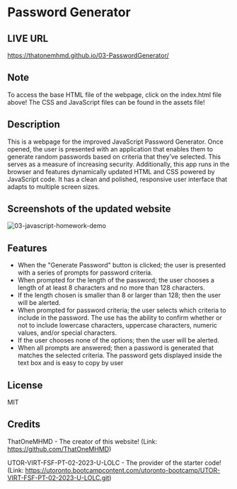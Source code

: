 # Password Generator

## LIVE URL

https://thatonemhmd.github.io/03-PasswordGenerator/

## Note 

To access the base HTML file of the webpage, click on the index.html file above! The CSS and JavaScript files can be found in the assets file!

## Description

This is a webpage for the improved JavaScript Password Generator. Once opened, the user is presented with an application that enables them to generate random passwords based on criteria that they’ve selected. This serves as a measure of increasing security. Additionally, this app runs in the browser and features dynamically updated HTML and CSS powered by JavaScript code. It has a clean and polished, responsive user interface that adapts to multiple screen sizes.

## Screenshots of the updated website

![03-javascript-homework-demo](https://user-images.githubusercontent.com/126360257/226629203-c195fa4a-f188-452b-9f21-3de7ad46d479.png)


## Features

- When the "Generate Password" button is clicked; the user is presented with a series of prompts for password criteria.
- When prompted for the length of the password; the user chooses a length of at least 8 characters and no more than 128 characters. 
- If the length chosen is smaller than 8 or larger than 128; then the user will be alerted.
- When prompted for password criteria; the user selects which criteria to include in the password. The use has the ability to confirm whether or not to include lowercase characters, uppercase characters, numeric values, and/or special characters. 
- If the user chooses none of the options; then the user will be alerted.
- When all prompts are answered; then a password is generated that matches the selected criteria. The password gets displayed inside the text box and is easy to copy by user

## License

MIT

## Credits

ThatOneMHMD - The creator of this website!
(Link: https://github.com/ThatOneMHMD)

UTOR-VIRT-FSF-PT-02-2023-U-LOLC - The provider of the starter code!
(Link: https://utoronto.bootcampcontent.com/utoronto-bootcamp/UTOR-VIRT-FSF-PT-02-2023-U-LOLC.git)


